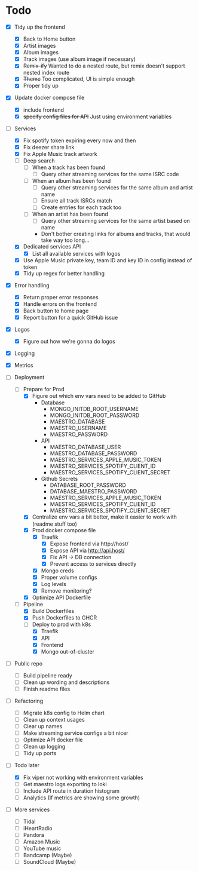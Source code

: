 
# Todo
- [X] Tidy up the frontend
  - [X] Back to Home button
  - [X] Artist images
  - [X] Album images
  - [X] Track images (use album image if necessary)
  - [X] ~~Remix-ify~~ Wanted to do a nested route, but remix doesn't support nested index route
  - [x] ~~Theme~~ Too complicated, UI is simple enough
  - [X] Proper tidy up
- [X] Update docker compose file
  - [X] include frontend
  - [X] ~~specify config files for API~~ Just using environment variables
- [ ] Services
  - [X] Fix spotify token expiring every now and then
  - [X] Fix deezer share link
  - [X] Fix Apple Music track artwork
  - [ ] Deep search
    - [ ] When a track has been found
      - [ ] Query other streaming services for the same ISRC code
    - [ ] When an album has been found
      - [ ] Query other streaming services for the same album and artist name
      - [ ] Ensure all track ISRCs match
      - [ ] Create entries for each track too
    - [ ] When an artist has been found
      - [ ] Query other streaming services for the same artist based on name
      - Don't bother creating links for albums and tracks, that would take way too long...
  - [X] Dedicated services API
    - [X] List all available services with logos
  - [X] Use Apple Music private key, team ID and key ID in config instead of token
  - [X] Tidy up regex for better handling

- [X] Error handling
  - [X] Return proper error responses
  - [X] Handle errors on the frontend
  - [X] Back button to home page
  - [X] Report button for a quick GitHub issue

- [X] Logos
  - [X] Figure out how we're gonna do logos

- [X] Logging
- [X] Metrics

- [ ] Deployment
  - [ ] Prepare for Prod
    - [X] Figure out which env vars need to be added to GitHub
      - Database
        - MONGO_INITDB_ROOT_USERNAME
        - MONGO_INITDB_ROOT_PASSWORD
        - MAESTRO_DATABASE
        - MAESTRO_USERNAME
        - MAESTRO_PASSWORD
      - API
        - MAESTRO_DATABASE_USER
        - MAESTRO_DATABASE_PASSWORD
        - MAESTRO_SERVICES_APPLE_MUSIC_TOKEN
        - MAESTRO_SERVICES_SPOTIFY_CLIENT_ID
        - MAESTRO_SERVICES_SPOTIFY_CLIENT_SECRET
      - Github Secrets
        - DATABASE_ROOT_PASSWORD
        - DATABASE_MAESTRO_PASSWORD
        - MAESTRO_SERVICES_APPLE_MUSIC_TOKEN
        - MAESTRO_SERVICES_SPOTIFY_CLIENT_ID
        - MAESTRO_SERVICES_SPOTIFY_CLIENT_SECRET
    - [X] Centralize env vars a bit better, make it easier to work with (readme stuff too)
    - [X] Prod docker compose file
      - [X] Traefik
        - [X] Expose frontend via http://host/
        - [X] Expose API via http://api.host/
        - [X] Fix API -> DB connection 
        - [X] Prevent access to services directly
      - [X] Mongo creds
      - [X] Proper volume configs
      - [X] Log levels
      - [X] Remove monitoring?
    - [X] Optimize API Dockerfile
    
  - [ ] Pipeline
    - [X] Build Dockerfiles
    - [X] Push Dockerfiles to GHCR
    - [ ] Deploy to prod with k8s
      - [X] Traefik
      - [X] API
      - [X] Frontend
      - [X] Mongo out-of-cluster

- [ ] Public repo
  - [ ] Build pipeline ready
  - [ ] Clean up wording and descriptions
  - [ ] Finish readme files

- [ ] Refactoring
  - [ ] Migrate k8s config to Helm chart
  - [ ] Clean up context usages
  - [ ] Clear up names
  - [ ] Make streaming service configs a bit nicer
  - [ ] Optimize API docker file
  - [ ] Clean up logging
  - [ ] Tidy up ports

- [ ] Todo later
  - [X] Fix viper not working with environment variables
  - [ ] Get maestro logs exporting to loki
  - [ ] Include API route in duration histogram
  - [ ] Analytics (If metrics are showing some growth)

- [ ] More services
  - [ ] Tidal
  - [ ] iHeartRadio
  - [ ] Pandora
  - [ ] Amazon Music
  - [ ] YouTube music
  - [ ] Bandcamp (Maybe)
  - [ ] SoundCloud (Maybe)
